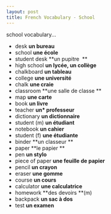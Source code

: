 ```yaml
---
layout: post
title: French Vocabulary - School
---
```


school vocabulary...

- desk **un bureau**   
- school **une école**
- student desk **un pupitre  **
- high school **un lycée, un collège**
- chalkboard **un tableau** 
- college **une université**
- chalk **une craie** 
- classroom **une salle de classe **
- map **une carte**    
- book **un livre**
- teacher **un\* professeur** 
- dictionary **un dictionnaire**
- student (m) **un étudiant** 
- notebook **un cahier**
- student (f) **une étudiante** 
- binder **un classeur **
- paper **le papier **
- pen **un stylo** 
- piece of paper **une feuille de papier**
- pencil **un crayon**    
- eraser **une gomme** 
- course **un cours**
- calculator **une calculatrice**  
- homework **des devoirs **(m)
- backpack **un sac à dos**  
- test **un examen**
